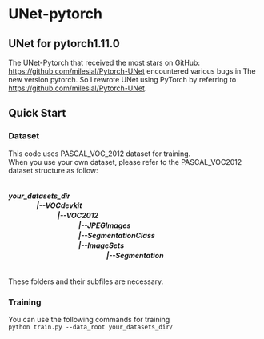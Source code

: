 # UNet-pytorch
## UNet for pytorch1.11.0  
The UNet-Pytorch that received the most stars on GitHub: https://github.com/milesial/Pytorch-UNet encountered various bugs in The new version pytorch. So I rewrote UNet using PyTorch by referring to https://github.com/milesial/Pytorch-UNet.
## Quick Start
### Dataset
This code uses PASCAL_VOC_2012 dataset for training.  
When you use your own dataset, please refer to the PASCAL_VOC2012 dataset structure as follow:  
  　  
     
***your_datasets_dir   
　　　　|--VOCdevkit  
　　　　　　　|--VOC2012  
　　　　　　　　　　|--JPEGImages  
　　　　　　　　　　|--SegmentationClass  
　　　　　　　　　　|--ImageSets  
　　　　　　　　　　　　　　|--Segmentation***  
                   　  
                      
These folders and their subfiles are necessary.
### Training
You can use the following commands for training  
`python train.py --data_root your_datasets_dir/`
